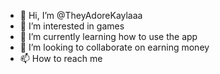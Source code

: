 - 👋 Hi, I’m @TheyAdoreKaylaaa
- 👀 I’m interested in games
- 🌱 I’m currently learning how to use the app
- 💞️ I’m looking to collaborate on earning money
- 📫 How to reach me

<!---
TheyAdoreKaylaaa/TheyAdoreKaylaaa is a ✨ special ✨ repository because its `README.md` (this file) appears on your GitHub profile.
You can click the Preview link to take a look at your changes.
--->
